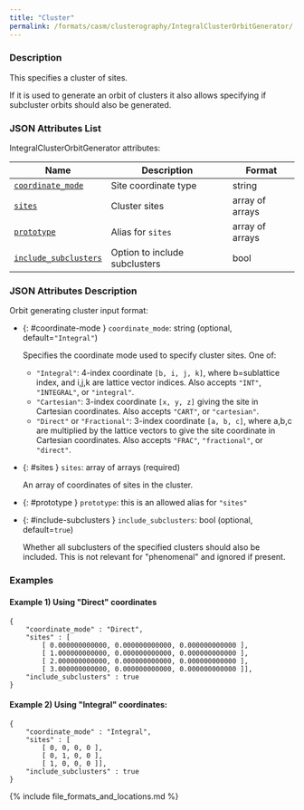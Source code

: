 ```yaml
---
title: "Cluster"
permalink: /formats/casm/clusterography/IntegralClusterOrbitGenerator/
---
```


### Description

This specifies a cluster of sites.

If it is used to generate an orbit of clusters it also allows specifying if subcluster orbits should also be generated.


### JSON Attributes List

IntegralClusterOrbitGenerator attributes:

| Name | Description | Format |
|-|-|-|
| [`coordinate_mode`](#coordinate-mode) | Site coordinate type | string |
| [`sites`](#sites) | Cluster sites | array of arrays |
| [`prototype`](#prototype) | Alias for `sites` | array of arrays |
| [`include_subclusters`](#include-subclusters) | Option to include subclusters | bool |

### JSON Attributes Description

Orbit generating cluster input format:

- {: #coordinate-mode } `coordinate_mode`: string (optional, default=`"Integral"`)

  Specifies the coordinate mode used to specify cluster sites. One of:
  - `"Integral"`: 4-index coordinate `[b, i, j, k]`, where b=sublattice index, and i,j,k are lattice vector indices. Also accepts `"INT"`, `"INTEGRAL"`, or `"integral"`.
  - `"Cartesian"`: 3-index coordinate `[x, y, z]` giving the site in Cartesian coordinates. Also accepts `"CART"`, or `"cartesian"`.
  - `"Direct"` or `"Fractional"`: 3-index coordinate `[a, b, c]`, where a,b,c are multiplied by the lattice vectors to give the site coordinate in Cartesian coordinates. Also accepts `"FRAC"`, `"fractional"`, or `"direct"`.

- {: #sites } `sites`: array of arrays (required)

  An array of coordinates of sites in the cluster.

- {: #prototype } `prototype`: this is an allowed alias for `"sites"`

- {: #include-subclusters } `include_subclusters`: bool (optional, default=`true`)

  Whether all subclusters of the specified clusters should also be included. This is not relevant for "phenomenal" and ignored if present.


### Examples

#### Example 1) Using "Direct" coordinates

    {
        "coordinate_mode" : "Direct",
        "sites" : [
            [ 0.000000000000, 0.000000000000, 0.000000000000 ],
            [ 1.000000000000, 0.000000000000, 0.000000000000 ],
            [ 2.000000000000, 0.000000000000, 0.000000000000 ],
            [ 3.000000000000, 0.000000000000, 0.000000000000 ]],
        "include_subclusters" : true
    }

#### Example 2) Using "Integral" coordinates:

    {
        "coordinate_mode" : "Integral",
        "sites" : [
            [ 0, 0, 0, 0 ],
            [ 0, 1, 0, 0 ],
            [ 1, 0, 0, 0 ]],
        "include_subclusters" : true
    }

{% include file_formats_and_locations.md %}
